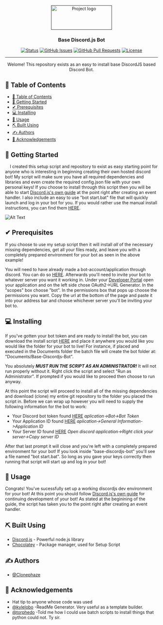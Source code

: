 <p align="center">
  <a href="" rel="noopener">
 <img width=200px height=80px src="https://discord.js.org/logo.svg" alt="Project logo"></a>
</p>
<h3 align="center">Base Discord.js Bot</h3>

<div align="center">

[![Status](https://img.shields.io/badge/status-active-success.svg)]()
[![GitHub Issues](https://img.shields.io/github/issues/Clonephaze/Clones-Test-Bot)](https://github.com/Clonephaze/Clones-Test-Bot/issues)
[![GitHub Pull Requests](https://img.shields.io/github/issues-pr/kylelobo/The-Documentation-Compendium.svg)](https://github.com/Clonephaze/Clones-Test-Bot/pulls)
[![License](https://img.shields.io/badge/license-MIT-blue.svg)](/LICENSE)

</div>

---

<p align="center"> Welome! This repository exists as an easy to install base DiscordJS based Discord Bot. 
    <br> 
</p>


## 📝 Table of Contents

- [📝 Table of Contents](#-table-of-contents)
- [🏁 Getting Started ](#-getting-started-)
- [✔ Prerequisites ](#-prerequisites-)
- [💻 Installing ](#-installing-)
- [🎈 Usage ](#-usage-)
- [⛏️ Built Using ](#️-built-using-)
- [✍️ Authors ](#️-authors-)
- [🎉 Acknowledgements ](#-acknowledgements-)


## 🏁 Getting Started <a name = "getting_started"></a>

&nbsp;&nbsp;&nbsp; I created this setup script and repository to exist as easy starting point for anyone who is interesting in beginning creating their own hosted discord bot! My script will make sure you have all required dependencies and libraries and even create the required config.json file with your own personal keys! If you choose to install through this script then you will be able to start [Discord.js's&nbsp;own&nbsp;guide](https://discordjs.guide/creating-your-bot/event-handling.html#resulting-code) at the point right after creating an event handler. I also include an easy to use "bot start.bat" file that will quickly launch and log in your bot for you. If you would rather use the manual install instructions, you can find them [HERE](./manualInstallInstructions.md). 

![Alt Text](https://i.imgur.com/vxPkm4Z.gif)

## ✔ Prerequisites <a name = "prerequisites"></a>

If you choose to use my setup script then it will install *all* of the necessary missing dependencies, get all your files ready, and leave you with a completely prepared environment for your bot as seen in the above example!

You will need to have already made a bot-account/application through discord. You can do so [HERE](https://discord.com/developers/applications). Afterwards you'll need to invite your bot to whatever server you want it working in. Under your [Developer&nbsp;Portal](https://discord.com/developers/applications) open your application and on the left side chose OAuth2->URL Generator. In the "scopes" box choose "bot". In the permissions box that pops up choose the permissions you want. Copy the url at the bottom of the page and paste it into your address bar and choose whichever server you'll be inviting your bot to. 


## 💻 Installing <a name = "installing"></a>

 If you've gotten your bot token and are ready to install the bot, you can download the install script [HERE](https://github.com/Clonephaze/Base-Discordjs-Bot/releases/latest) and place it anywhere you would like you would like the folder for your bot to live! For instance, if placed and executed in the Documents folder the batch file will create the bot folder at: "Documents/Base-Discordjs-Bot".

You absolutely ***MUST RUN THE SCRIPT AS AN ADMINISTRATOR!*** It will not run properly without it. Right click the script and select "Run as Administrator". If prompted if you would like to proceed then choose to run anyway.

At this point the script will proceed to install all of the missing dependencies and download (clone) my entire git repository to the folder you placed the script in. Before we can wrap up however you will need to supply the following information for the bot to work:

- Your Discord bot token found [HERE](https://discord.com/developers/applications) *aplication->Bot->Bot Token*
- Your Application ID found [HERE](https://discord.com/developers/applications) *aplication->General Information->Application ID*
- Your Server ID found [HERE](https://support.discord.com/hc/en-us/articles/206346498) *Open discord application->Right click your server->Copy server ID*

After that last prompt it will close and you're left with a completely prepared environment for your bot! If you look inside "base-discordjs-bot" you'll see a file named "bot start.bat". So long as you gave your keys correctly then running that script will start up and log in your bot!


## 🎈 Usage <a name="usage"></a>
Congrats! You've sucessfully set up a working discordjs dev environment for your bot! At this point you should follow [Discord.js's&nbsp;own&nbsp;guide](https://discordjs.guide) for continuing development of your bot! As stated at the beginining of the guide, the script has taken you to the point right after creating an event handler. 

## ⛏️ Built Using <a name = "built_using"></a>

- [Discord.js](https://discord.js.org/) - Powerful node.js library
- [Chocolatey](https://chocolatey.org/) - Package manager, used for Setup Script

## ✍️ Authors <a name = "authors"></a>

- [@Clonephaze](https://github.com/Clonephaze)


## 🎉 Acknowledgements <a name = "acknowledgement"></a>

- Hat tip to anyone whose code was used
- [@kylelobo](https://github.com/kylelobo) -ReadMe Generator. Very useful as a template builder.
- [@torphedo](https://github.com/torphedo) -Told me how I could use batch scripts to install things that python could not. Ty sir.
